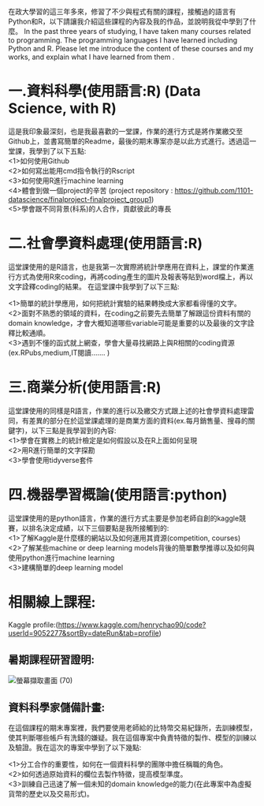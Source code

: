 在政大學習的這三年多來，修習了不少與程式有關的課程，接觸過的語言有Python和R，以下請讓我介紹這些課程的內容及我的作品，並說明我從中學到了什麼。
In the past three years of studying, I have taken many courses related to programming. The programming languages I have learned including Python and R. Please let me introduce the content of these courses and my works, and explain what I have learned from them .

一.資料科學(使用語言:R)  (Data Science, with R)
==
這是我印象最深刻，也是我最喜歡的一堂課，作業的進行方式是將作業繳交至Github上，並書寫簡單的Readme，最後的期末專案亦是以此方式進行。透過這一堂課，我學到了以下五點:  
<1>如何使用Github  
<2>如何寫出能用cmd指令執行的Rscript  
<3>如何使用R進行machine learning  
<4>體會到做一個project的辛苦  (project repository : https://github.com/1101-datascience/finalproject-finalproject_group1)  
<5>學會跟不同背景(科系)的人合作，貢獻彼此的專長  

二.社會學資料處理(使用語言:R)  
==
這堂課使用的是R語言，也是我第一次實際將統計學應用在資料上，課堂的作業進行方式為使用R來coding，再將coding產生的圖片及報表等貼到word檔上，再以文字詮釋coding的結果。
在這堂課中我學到了以下三點:  

<1>簡單的統計學應用，如何把統計實驗的結果轉換成大家都看得懂的文字。  
<2>面對不熟悉的領域的資料，在coding之前要先去簡單了解跟這份資料有關的domain knowledge，才會大概知道哪些variable可能是重要的以及最後的文字詮釋比較通順。  
<3>遇到不懂的函式就上網查，學會大量尋找網路上與R相關的coding資源(ex.RPubs,medium,IT閱讀....... )

三.商業分析(使用語言:R)  
==
這堂課使用的同樣是R語言，作業的進行以及繳交方式跟上述的社會學資料處理雷同，有差異的部分在於這堂課處理的是商業方面的資料(ex.每月銷售量、搜尋的關鍵字)，以下三點是我學習到的內容:  
<1>學會在實務上的統計檢定是如何假設以及在R上面如何呈現  
<2>用R進行簡單的文字探勘  
<3>學會使用tidyverse套件  

四.機器學習概論(使用語言:python)  
==
這堂課使用的是python語言，作業的進行方式主要是參加老師自創的kaggle競賽，以排名決定成績，以下三個要點是我所接觸到的:  
<1>了解Kaggle是什麼樣的網站以及如何運用其資源(competition, courses)  
<2>了解某些machine or deep learning models背後的簡單數學推導以及如何與使用python進行machine learning  
<3>建構簡單的deep learning model  

相關線上課程:  
==
Kaggle profile:(https://www.kaggle.com/henrychao90/code?userId=9052277&sortBy=dateRun&tab=profile)

暑期課程研習證明:
--
![螢幕擷取畫面 (70)](https://user-images.githubusercontent.com/90858054/161212433-dbf46a7b-b5b7-4173-996b-8ff361f60059.png)

資料科學家儲備計畫:
--
在這個課程的期末專案裡，我們要使用老師給的比特幣交易紀錄所，去訓練模型，使其判斷哪些帳戶有洗錢的嫌疑。我在這個專案中負責特徵的製作、模型的訓練以及驗證。我在這次的專案中學到了以下幾點:  

<1>分工合作的重要性，如何在一個資料科學的團隊中擔任稱職的角色。  
<2>如何透過原始資料的欄位去製作特徵，提高模型準度。  
<3>訓練自己迅速了解一個未知的domain knowledge的能力(在此專案中為虛擬貨幣的歷史以及交易形式)。




